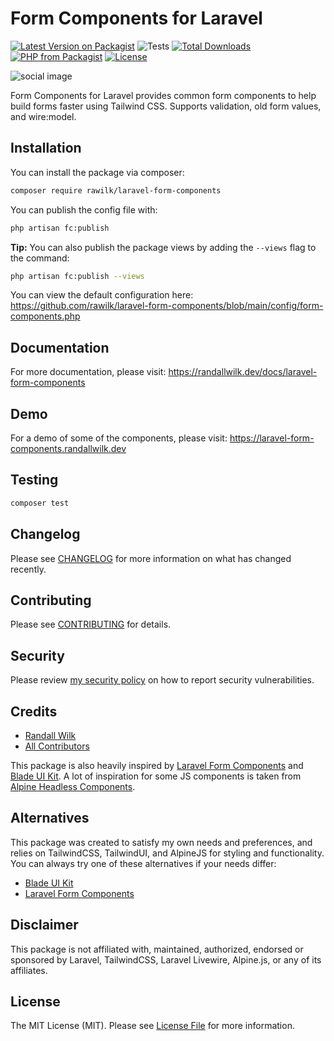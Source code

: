 # Form Components for Laravel

[![Latest Version on Packagist](https://img.shields.io/packagist/v/rawilk/laravel-form-components.svg?style=flat-square)](https://packagist.org/packages/rawilk/laravel-form-components)
![Tests](https://github.com/rawilk/laravel-form-components/workflows/Tests/badge.svg?style=flat-square)
[![Total Downloads](https://img.shields.io/packagist/dt/rawilk/laravel-form-components.svg?style=flat-square)](https://packagist.org/packages/rawilk/laravel-form-components)
[![PHP from Packagist](https://img.shields.io/packagist/php-v/rawilk/laravel-form-components?style=flat-square)](https://packagist.org/packages/rawilk/laravel-form-components)
[![License](https://img.shields.io/github/license/rawilk/laravel-form-components?style=flat-square)](https://github.com/rawilk/laravel-form-components/blob/main/LICENSE.md)

![social image](https://banners.beyondco.de/Form%20Components%20for%20Laravel.png?theme=light&packageManager=composer+require&packageName=rawilk%2Flaravel-form-components&pattern=diagonalStripes&style=style_1&description=Form+components+built+for+tailwind+%26+Livewire&md=1&showWatermark=0&fontSize=100px&images=code)

Form Components for Laravel provides common form components to help build forms faster using Tailwind CSS. Supports validation, old form values, and wire:model.

## Installation

You can install the package via composer:

```bash
composer require rawilk/laravel-form-components
```

You can publish the config file with:

```bash
php artisan fc:publish
```

**Tip:** You can also publish the package views by adding the `--views` flag to the command:

```bash
php artisan fc:publish --views
```

You can view the default configuration here: https://github.com/rawilk/laravel-form-components/blob/main/config/form-components.php

## Documentation

For more documentation, please visit: https://randallwilk.dev/docs/laravel-form-components

## Demo

For a demo of some of the components, please visit: https://laravel-form-components.randallwilk.dev

## Testing

```bash
composer test
```

## Changelog

Please see [CHANGELOG](CHANGELOG.md) for more information on what has changed recently.

## Contributing

Please see [CONTRIBUTING](.github/CONTRIBUTING.md) for details.

## Security

Please review [my security policy](../../security) on how to report security vulnerabilities.

## Credits

-   [Randall Wilk](https://github.com/rawilk)
-   [All Contributors](../../contributors)

This package is also heavily inspired by [Laravel Form Components](https://github.com/protonemedia/laravel-form-components) and [Blade UI Kit](https://blade-ui-kit.com/).
A lot of inspiration for some JS components is taken from [Alpine Headless Components](https://alpinejs.dev/components#headless).

## Alternatives

This package was created to satisfy my own needs and preferences, and relies on TailwindCSS, TailwindUI, and AlpineJS for styling and functionality. You can always
try one of these alternatives if your needs differ:

-   [Blade UI Kit](https://blade-ui-kit.com/)
-   [Laravel Form Components](https://github.com/protonemedia/laravel-form-components)

## Disclaimer

This package is not affiliated with, maintained, authorized, endorsed or sponsored by Laravel, TailwindCSS, Laravel Livewire, Alpine.js, or any of its affiliates.

## License

The MIT License (MIT). Please see [License File](LICENSE.md) for more information.
